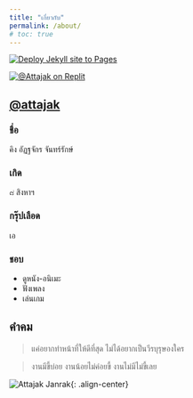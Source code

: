 ```yaml
---
title: "เกี่ยวกับ"
permalink: /about/
# toc: true
---
```


[![Deploy Jekyll site to Pages](https://github.com/attajak/attajak.github.io/actions/workflows/jekyll.yml/badge.svg)](https://github.com/attajak/attajak.github.io/actions/workflows/jekyll.yml)

[![@Attajak on Replit](https://replit.com/badge?caption=Project%20on%20Replit)](https://replit.com/@attajak/attajakgithubio#README.md)

## [@attajak](https://github.com/attajak/)
### ชื่อ
คิง อัฏฐจักร จันทร์รักษ์
### เกิด
๘ สิงหาฯ
### กรุ๊ปเลือด
เอ
### ชอบ
  - ดูหนัง-อนิเมะ
  - ฟังเพลง
  - เล่นเกม

<!--
## การศึกษา
### ชั้นอนุบาล
โรงเรียนบ้านโคกโดน
### ประถมศึกษา
ป.๑ - ป.๒ โรงเรียนบ้านโคกโดน

ป.๓ - ป.๖ โรงเรียนวัดพิกุลทอง
### มัธยมศึกษา
กศน.ควนขนุน
## ประวัติงาน
  - ช่างแอร์
  - เรืออ้วนล้อม (พังงา)
  - กรีดยาง
-->

## คำคม
> แค่อยากทำหน้าที่ให้ดีที่สุด ไม่ได้อยากเป็นวีรบุรุษองใคร

> งานมีขี้บ่อย งานน้อยไม่ค่อยขี้ งานไม่มีไม่ขี้เลย

![Attajak Janrak](https://attajak.github.io/assets/images/attajak.jpg){: .align-center}

